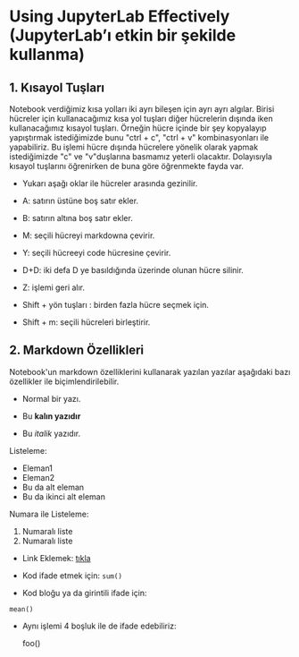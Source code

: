 # Using JupyterLab Effectively (JupyterLab’ı etkin bir şekilde kullanma)

## 1. Kısayol Tuşları

Notebook verdiğimiz kısa yolları iki ayrı bileşen için ayrı ayrı algılar. Birisi hücreler için kullanacağımız kısa yol tuşları diğer hücrelerin dışında iken kullanacağımız kısayol tuşları. Örneğin hücre içinde bir şey kopyalayıp yapıştırmak istediğimizde bunu "ctrl + c", "ctrl + v" kombinasyonları ile yapabiliriz. Bu  işlemi hücre dışında hücrelere yönelik olarak yapmak istediğimizde "c" ve "v"duşlarına basmamız yeterli olacaktır. Dolayısıyla kısayol tuşlarını öğrenirken de buna göre öğrenmekte fayda var.

- Yukarı aşağı oklar ile hücreler arasında gezinilir.

- A: satırın üstüne boş satır ekler.

- B: satırın altına boş satır ekler.

- M: seçili hücreyi markdowna çevirir.

- Y: seçili hücreeyi code hücresine çevirir.

- D+D: iki defa D ye basıldığında üzerinde olunan hücre silinir.

- Z: işlemi geri alır.

- Shift + yön tuşları : birden fazla hücre seçmek için.

- Shift + m: seçili hücreleri birleştirir.


## 2. Markdown Özellikleri

Notebook'un markdown özelliklerini kullanarak yazılan yazılar aşağıdaki bazı özellikler ile biçimlendirilebilir.

* Normal bir yazı.

* Bu **kalın yazıdır**

* Bu _italik_ yazıdır.

Listeleme:

* Eleman1
* Eleman2
 * Bu da alt eleman
 * Bu da ikinci alt eleman

Numara ile Listeleme:

1. Numaralı liste
2. Numaralı liste


* Link Eklemek: [tıkla](https://www.veribilimi.co)

* Kod ifade etmek için: `sum()`

* Kod bloğu ya da girintili ifade için:

```
mean()

```

* Aynı işlemi 4 boşluk ile de ifade edebiliriz:

    foo()
